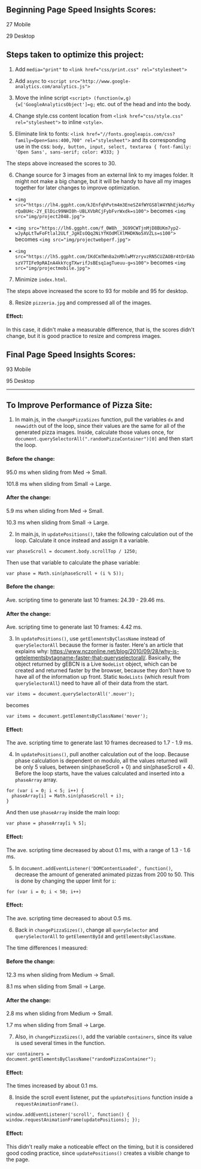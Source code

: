 ## Beginning Page Speed Insights Scores:

27 Mobile

29 Desktop

## Steps taken to optimize this project:

1. Add `media="print"` to `<link href="css/print.css" rel="stylesheet">`

2. Add `async` to `<script src="http://www.google-analytics.com/analytics.js">`

3. Move the inline script `<script> (function(w,g){w['GoogleAnalyticsObject']=g;` etc. out of the head and into the body.

4. Change style.css content location from `<link href="css/style.css" rel="stylesheet">` to inline `<style>`.

5. Eliminate link to fonts: `<link href="//fonts.googleapis.com/css?family=Open+Sans:400,700" rel="stylesheet">`
 and its corresponding use in the css:
  `body, button, input, select, textarea { font-family: 'Open Sans', sans-serif; color: #333; }`

  The steps above increased the scores to 30.

6. Change source for 3 images from an external link to my images folder. It might
  not make a big change, but it will be handy to have all my images together for
  later changes to improve optimization.
  - `<img src="https://lh4.ggpht.com/kJEnfqhPvtm4m3EneSZ4fWYGS8lW4YNhEjk6zPkyrQaBUHc-2Y_ElDic99NHI0h-UBLXVbRCjFybFvrWxdk=s100">`
  becomes `<img src="img/project2048.jpg">`

  - `<img src="https://lh6.ggpht.com/f_0W8h__3G99CWTjnMjD8BUKm7yp2-wJyApLtTwFoFtlal2ULf_JgHIsOQq2NiYfKOdMlXlMHDKNo5XVZLs=s100">`
  becomes `<img src="img/projectwebperf.jpg">`
  - `<img src="https://lh5.ggpht.com/IKdCmTWn8a2nMhlwMYzryvzRN5CUZAOBr4tDrEAbszV7TIFe9pRAInA4kkYcgTXwrifJsBEsq1agTueuu-g=s100">`
  becomes `<img src="img/projectmobile.jpg">`

7. Minimize `index.html`.

  The steps above increased the score to 93 for mobile and 95 for desktop.

8. Resize `pizzeria.jpg` and compressed all of the images.

  #### Effect: 

  In this case, it didn't
  make a measurable difference, that is, the scores didn't change, but it is
  good practice to resize and compress images.

## Final Page Speed Insights Scores:

  93 Mobile

  95 Desktop

-------------------------------------------------------------------------------------------------------

## To Improve Performance of Pizza Site:

1. In main.js, in the `changePizzaSizes` function, pull the variables `dx` and `newwidth`
  out of the loop, since their values are the same for all of the generated pizza
  images. Inside, calculate those values once, for `document.querySelectorAll(".randomPizzaContainer")[0]` and then start the loop.

  #### Before the change:

  95.0 ms when sliding from Med -> Small.

  101.8 ms when sliding from Small -> Large.

  #### After the change:

  5.9 ms when sliding from Med -> Small.

  10.3 ms when sliding from Small -> Large.

2. In main.js, in `updatePositions()`, take the following calculation out of the loop.
  Calculate it once instead and assign it a variable.

  `var phaseScroll = document.body.scrollTop / 1250;`

  Then use that variable to calculate the phase variable:

  `var phase = Math.sin(phaseScroll + (i % 5));`

  #### Before the change:

  Ave. scripting time to generate last 10 frames: 24.39 - 29.46 ms.

  #### After the change:

  Ave. scripting time to generate last 10 frames: 4.42 ms.

3. In `updatePositions()`, use `getElementsByClassName` instead of `querySelectorAll`
  because the former is faster. Here's an article that explains why: https://www.nczonline.net/blog/2010/09/28/why-is-getelementsbytagname-faster-that-queryselectorall/.
  Basically, the object returned by gEBCN is a Live `NodeList` object, which can be created and returned faster by the browser, because they don’t have to have all of the information up front. Static `NodeLists` (which result from `querySelectorAll`) need to have all of their data from the start.

  `var items = document.querySelectorAll('.mover');`

  becomes

  `var items = document.getElementsByClassName('mover');`

  #### Effect:

  The ave. scripting time to generate last 10 frames decreased to 1.7 - 1.9 ms.

4. In `updatePositions()`, pull another calculation out of the loop.
  Because phase calculation is dependent on modulo, all the values returned will be
  only 5 values, between sin(phaseScroll + 0) and sin(phaseScroll + 4).
  Before the loop starts, have the values calculated and inserted into a `phaseArray`
  array.

  ```
  for (var i = 0; i < 5; i++) {
    phaseArray[i] = Math.sin(phaseScroll + i);
  }
  ```
  And then use `phaseArray` inside the main loop:

  `var phase = phaseArray[i % 5];`

  #### Effect:

  The ave. scripting time decreased by about 0.1 ms, with a range of 1.3 - 1.6 ms.

5. In `document.addEventListener('DOMContentLoaded', function()`, decrease the amount
  of generated animated pizzas from 200 to 50. This is done by changing the upper limit
  for `i`:

  `for (var i = 0; i < 50; i++)`

  #### Effect:

  The ave. scripting time decreased to about 0.5 ms.

6. Back in `changePizzaSizes()`, change all `querySelector` and `querySelectorAll` to
  `getElementById` and `getElementsByClassName`.

  The time differences I measured:

  #### Before the change:

  12.3 ms when sliding from Medium -> Small.

  8.1 ms when sliding from Small -> Large.

  #### After the change:

  2.8 ms when sliding from Medium -> Small.

  1.7 ms when sliding from Small -> Large.

7. Also, in `changePizzaSizes()`, add the variable `containers`, since its value is used
  several times in the function.

  `var containers = document.getElementsByClassName("randomPizzaContainer");`

  #### Effect:

  The times increased by about 0.1 ms.

8. Inside the scroll event listener, put the `updatePositions` function inside a `requestAnimationFrame()`.

  `window.addEventListener('scroll', function() {
      window.requestAnimationFrame(updatePositions);
  });`

  #### Effect:

  This didn't really make a noticeable effect on the timing, but it is considered
  good coding practice, since `updatePositions()` creates a visible change to the
  page.
